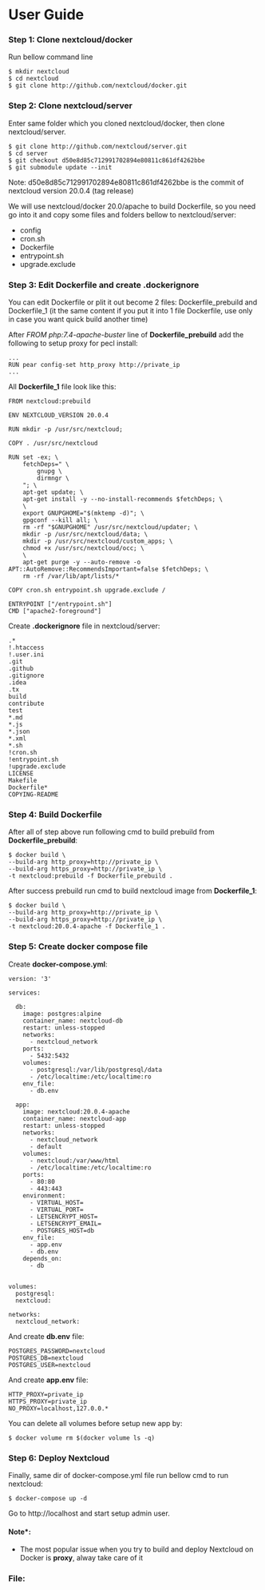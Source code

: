# User Guide 
 
### Step 1: Clone nextcloud/docker 

Run bellow command line 

    $ mkdir nextcloud
    $ cd nextcloud
    $ git clone http://github.com/nextcloud/docker.git 

### Step 2: Clone nextcloud/server 

Enter same folder which you cloned nextcloud/docker, then clone nextcloud/server. 

    $ git clone http://github.com/nextcloud/server.git 
    $ cd server 
    $ git checkout d50e8d85c712991702894e80811c861df4262bbe 
    $ git submodule update --init

Note: d50e8d85c712991702894e80811c861df4262bbe is the commit of nextcloud version 20.0.4 (tag release) 

We will use nextcloud/docker 20.0/apache to build Dockerfile, so you need go into it and copy some files and folders bellow to nextcloud/server:

- config
- cron.sh
- Dockerfile
- entrypoint.sh
- upgrade.exclude

### Step 3: Edit Dockerfile and create .dockerignore

You can edit Dockerfile or plit it out become 2 files: Dockerfile_prebuild and Dockerfile_1 (it the same content if you put it into 1 file Dockerfile, use only in case you want quick build another time) 

After *FROM php:7.4-apache-buster* line of **Dockerfile_prebuild** add the following to setup proxy for pecl install: 

    ...
    RUN pear config-set http_proxy http://private_ip 
    ...


All **Dockerfile_1** file look like this: 

    FROM nextcloud:prebuild

    ENV NEXTCLOUD_VERSION 20.0.4

    RUN mkdir -p /usr/src/nextcloud;
    
    COPY . /usr/src/nextcloud
    
    RUN set -ex; \
        fetchDeps=" \
            gnupg \
            dirmngr \
        "; \
        apt-get update; \
        apt-get install -y --no-install-recommends $fetchDeps; \
        \
        export GNUPGHOME="$(mktemp -d)"; \
        gpgconf --kill all; \
        rm -rf "$GNUPGHOME" /usr/src/nextcloud/updater; \
        mkdir -p /usr/src/nextcloud/data; \
        mkdir -p /usr/src/nextcloud/custom_apps; \
        chmod +x /usr/src/nextcloud/occ; \
        \
        apt-get purge -y --auto-remove -o APT::AutoRemove::RecommendsImportant=false $fetchDeps; \
        rm -rf /var/lib/apt/lists/*
    
    COPY cron.sh entrypoint.sh upgrade.exclude /
    
    ENTRYPOINT ["/entrypoint.sh"]
    CMD ["apache2-foreground"]

Create **.dockerignore** file in nextcloud/server:

    .*
    !.htaccess
    !.user.ini
    .git
    .github
    .gitignore
    .idea
    .tx
    build
    contribute
    test
    *.md
    *.js
    *.json
    *.xml
    *.sh
    !cron.sh
    !entrypoint.sh
    !upgrade.exclude
    LICENSE
    Makefile
    Dockerfile*
    COPYING-README

### Step 4: Build Dockerfile 

After all of step above run following cmd to build prebuild from **Dockerfile_prebuild**: 

    $ docker build \
    --build-arg http_proxy=http://private_ip \
    --build-arg https_proxy=http://private_ip \
    -t nextcloud:prebuild -f Dockerfile_prebuild . 

After success prebuild run cmd to build nextcloud image from **Dockerfile_1**: 

    $ docker build \
    --build-arg http_proxy=http://private_ip \
    --build-arg https_proxy=http://private_ip \
    -t nextcloud:20.0.4-apache -f Dockerfile_1 . 

### Step 5: Create docker compose file 

Create **docker-compose.yml**: 

    version: '3'

    services:

      db:
        image: postgres:alpine
        container_name: nextcloud-db
        restart: unless-stopped
        networks: 
          - nextcloud_network
        ports: 
          - 5432:5432
        volumes:
          - postgresql:/var/lib/postgresql/data
          - /etc/localtime:/etc/localtime:ro
        env_file:
          - db.env

      app:
        image: nextcloud:20.0.4-apache
        container_name: nextcloud-app
        restart: unless-stopped
        networks: 
          - nextcloud_network
          - default
        volumes:
          - nextcloud:/var/www/html
          - /etc/localtime:/etc/localtime:ro
        ports: 
          - 80:80
          - 443:443
        environment:
          - VIRTUAL_HOST=
          - VIRTUAL_PORT=
          - LETSENCRYPT_HOST=
          - LETSENCRYPT_EMAIL=
          - POSTGRES_HOST=db
        env_file:
          - app.env
          - db.env
        depends_on:
          - db


    volumes:
      postgresql:
      nextcloud:

    networks: 
      nextcloud_network:

And create **db.env** file: 

    POSTGRES_PASSWORD=nextcloud
    POSTGRES_DB=nextcloud
    POSTGRES_USER=nextcloud
 
And create **app.env** file: 

    HTTP_PROXY=private_ip
    HTTPS_PROXY=private_ip
    NO_PROXY=localhost,127.0.0.*

You can delete all volumes before setup new app by:

    $ docker volume rm $(docker volume ls -q)

### Step 6: Deploy Nextcloud 

Finally, same dir of docker-compose.yml file run bellow cmd to run nextcloud: 

    $ docker-compose up -d 

Go to http://localhost and start setup admin user. 

#### Note*:
 - The most popular issue when you try to build and deploy Nextcloud on Docker is **proxy**, alway take care of it

### File:
